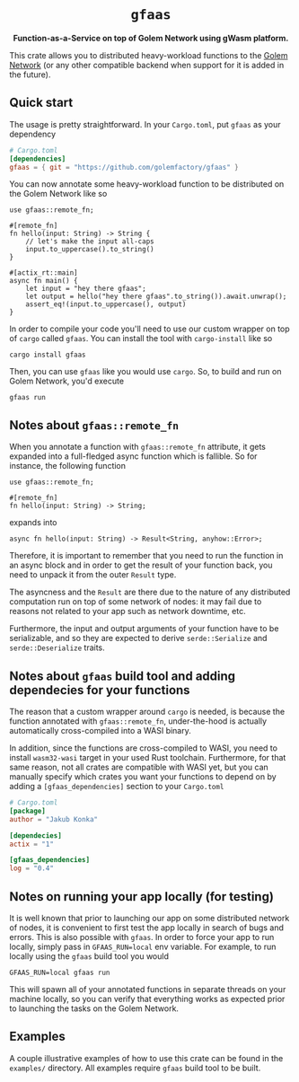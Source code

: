 <div align="center">
  <h1><code>gfaas</code></h1>

  <p>
    <strong>Function-as-a-Service on top of Golem Network using gWasm platform.</strong>
  </p>
</div>

This crate allows you to distributed heavy-workload functions to the [Golem Network] (or any
other compatible backend when support for it is added in the future).

[Golem Network]: https://golem.network/

## Quick start

The usage is pretty straightforward. In your `Cargo.toml`, put `gfaas` as your dependency

```toml
# Cargo.toml
[dependencies]
gfaas = { git = "https://github.com/golemfactory/gfaas" }
```

You can now annotate some heavy-workload function to be distributed on the Golem Network
like so

```rust,ignore
use gfaas::remote_fn;

#[remote_fn]
fn hello(input: String) -> String {
    // let's make the input all-caps
    input.to_uppercase().to_string()
}

#[actix_rt::main]
async fn main() {
    let input = "hey there gfaas";
    let output = hello("hey there gfaas".to_string()).await.unwrap();
    assert_eq!(input.to_uppercase(), output)
}
```

In order to compile your code you'll need to use our custom wrapper on top of `cargo` called
`gfaas`. You can install the tool with `cargo-install` like so

```
cargo install gfaas
```

Then, you can use `gfaas` like you would use `cargo`. So, to build and run on Golem Network,
you'd execute

```
gfaas run
```

## Notes about `gfaas::remote_fn`

When you annotate a function with `gfaas::remote_fn` attribute, it gets expanded into a
full-fledged async function which is fallible. So for instance, the following function

```rust,ignore
use gfaas::remote_fn;

#[remote_fn]
fn hello(input: String) -> String;
```

expands into

```rust,ignore
async fn hello(input: String) -> Result<String, anyhow::Error>;
```

Therefore, it is important to remember that you need to run the function in an async block
and in order to get the result of your function back, you need to unpack it from the outer
`Result` type.

The asyncness and the `Result` are there due to the nature of any distributed computation
run on top of some network of nodes: it may fail due to reasons not related to your app
such as network downtime, etc.

Furthermore, the input and output arguments of your function have to be serializable, and
so they are expected to derive `serde::Serialize` and `serde::Deserialize` traits.

## Notes about `gfaas` build tool and adding dependecies for your functions

The reason that a custom wrapper around `cargo` is needed, is because the function
annotated with `gfaas::remote_fn`, under-the-hood is actually automatically cross-compiled
into a WASI binary.

In addition, since the functions are cross-compiled to WASI, you need to install
`wasm32-wasi` target in your used Rust toolchain. Furthermore, for that same reason, not
all crates are compatible with WASI yet, but you can manually specify which crates you
want your functions to depend on by adding a `[gfaas_dependencies]` section to your `Cargo.toml`

```toml
# Cargo.toml
[package]
author = "Jakub Konka"

[dependecies]
actix = "1"

[gfaas_dependencies]
log = "0.4"
```

## Notes on running your app locally (for testing)

It is well known that prior to launching our app on some distributed network of nodes, it
is convenient to first test the app locally in search of bugs and errors. This is also
possible with `gfaas`. In order to force your app to run locally, simply pass in
`GFAAS_RUN=local` env variable. For example, to run locally using the `gfaas` build tool
you would

```
GFAAS_RUN=local gfaas run
```

This will spawn all of your annotated functions in separate threads on your machine locally,
so you can verify that everything works as expected prior to launching the tasks on the
Golem Network.

## Examples

A couple illustrative examples of how to use this crate can be found in the `examples/`
directory. All examples require `gfaas` build tool to be built.
